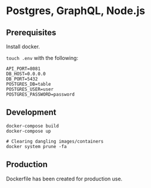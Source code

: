 # Postgres, GraphQL, Node.js

## Prerequisites

Install docker.

`touch .env` with the following:

```
API_PORT=8081
DB_HOST=0.0.0.0
DB_PORT=5432
POSTGRES_DB=table
POSTGRES_USER=user
POSTGRES_PASSWORD=password
```

## Development

```
docker-compose build
docker-compose up

# Clearing dangling images/containers
docker system prune -fa
```

## Production

Dockerfile has been created for production use.
